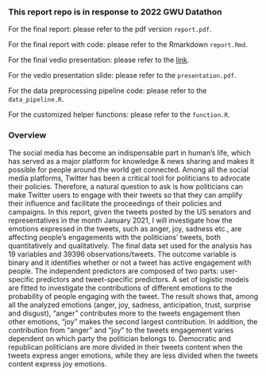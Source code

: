 ### This report repo is in response to 2022 GWU Datathon

For the final report: please refer to the pdf version `report.pdf`.

For the final report with code: please refer to the Rmarkdown `report.Rmd`.

For the final vedio presentation: please refer to the [link](https://drive.google.com/file/d/1_gck0DtHVBHyAjeM3WF0HU6K7DlB1_7Z/view?usp=sharing).

For the vedio presentation slide: please refer to the `presentation.pdf`.

For the data preprocessing pipeline code: please refer to the `data_pipeline.R`.

For the customized helper functions: please refer to the `function.R`.

### Overview
The social media has become an indispensable part in human’s life, which has served as a major platform for knowledge & news sharing and makes it possible for people around the
world get connected. Among all the social media platforms, Twitter has been a critical tool for politicians to advocate their policies. Therefore, a natural question to ask is how politicians can make Twitter users to engage with their tweets so that they can amplify their influence and facilitate the proceedings of their policies and campaigns. In this report, given the tweets posted by the US senators and representatives in the month January 2021, I will investigate how the emotions expressed in the tweets, such as anger, joy, sadness etc., are affecting people’s engagements with the politicians’ tweets, both quantitatively and qualitatively. The final data set used for the analysis has 19 variables and 39396 observations/tweets. The outcome variable is binary and it identifies whether or not a tweet has active engagement with people. The independent predictors are composed of two parts: user-specific predictors and tweet-specific predictors. A set of logistic models are fitted to investigate the contributions of different emotions to the probability of people engaging with the tweet. The result shows that, among all the analyzed emotions (anger, joy, sadness, anticipation, trust, surprise and disgust), “anger” contributes more to the tweets engagement then other emotions, “joy” makes the second largest contribution. In addition, the contribution from “anger” and “joy” to the tweets engagement varies dependent on which party the politician belongs to. Democratic and republican politicians are more divided in their tweets content when the tweets express anger emotions, while they are less divided when the tweets content express joy emotions.

